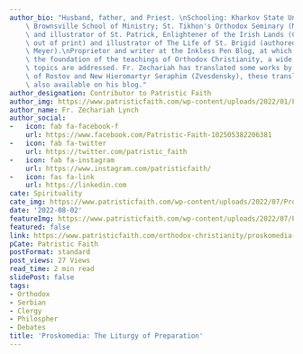 ```yaml
---
author_bio: "Husband, father, and Priest. \nSchooling: Kharkov State University (Ukraine);\
    \ Brownsville School of Ministry; St. Tikhon's Orthodox Seminary (M.Div.).\nAuthor\
    \ and illustrator of St. Patrick, Enlightener of the Irish Lands (Conciliar Press,\
    \ out of print) and illustrator of The Life of St. Brigid (authored by Jane G.\
    \ Meyer).\nProprietor and writer at the Inkless Pen Blog, at which, based on \
    \ the foundation of the teachings of Orthodox Christianity, a wide variety of\
    \ topics are addressed. Fr. Zechariah has translated some works by St. Dimitry\
    \ of Rostov and New Hieromartyr Seraphim (Zvesdensky), these translations are\
    \ also available on his blog."
author_designation: Contributor to Patristic Faith
author_img: https://www.patristicfaith.com/wp-content/uploads/2022/01/Fr.-Zechariah-Lynch-150x150.png
author_name: Fr. Zechariah Lynch
author_social:
-   icon: fab fa-facebook-f
    url: https://www.facebook.com/Patristic-Faith-102505382206381
-   icon: fab fa-twitter
    url: https://twitter.com/patristic_faith
-   icon: fab fa-instagram
    url: https://www.instagram.com/patristicfaith/
-   icon: fas fa-link
    url: https://linkedin.com
cate: Spirituality
cate_img: https://www.patristicfaith.com/wp-content/uploads/2022/07/Proskomedia-The-Liturgy-of-Preparation-2.png
date: '2022-08-02'
featureImg: https://www.patristicfaith.com/wp-content/uploads/2022/07/Proskomedia-The-Liturgy-of-Preparation-2.png
featured: false
link: https://www.patristicfaith.com/orthodox-christianity/proskomedia-the-liturgy-of-preparation/
pCate: Patristic Faith
postFormat: standard
post_views: 27 Views
read_time: 2 min read
slidePost: false
tags:
- Orthodox
- Serbian
- Clergy
- Philospher
- Debates
title: 'Proskomedia: The Liturgy of Preparation'
---
```

